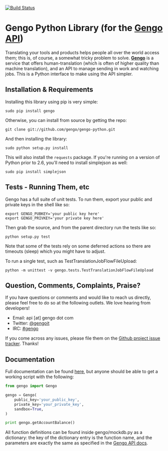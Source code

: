 [![Build Status](https://secure.travis-ci.org/gengo/gengo-python.png)](http://travis-ci.org/gengo/gengo-python)

Gengo Python Library (for the [Gengo API](http://gengo.com/api/))
======================================================================================================================================================
Translating your tools and products helps people all over the world access them; this is, of course, a
somewhat tricky problem to solve. **[Gengo](http://gengo.com/)** is a service that offers human-translation
(which is often of higher quality than machine translation), and an API to manage sending in work and watching
jobs. This is a Python interface to make using the API simpler.

Installation & Requirements
------------------------------------------------------------------------------------------------------------------------------------------------------
Installing this library using pip is very simple:

    sudo pip install gengo

Otherwise, you can install from source by getting the repo:

    git clone git://github.com/gengo/gengo-python.git

And then installing the library:

    sudo python setup.py install

This will also install the `requests` package. If you're running on a version of Python prior to 2.6, you'll need to install simplejson as well:

    sudo pip install simplejson


Tests - Running Them, etc
------------------------------------------------------------------------------------------------------------------------------------------------------
Gengo has a full suite of unit tests. To run them, export your public and private keys in the shell like so:

```shell
export GENGO_PUBKEY='your public key here'
export GENGO_PRIVKEY='your private key here'
```

Then grab the source, and from the parent directory run the tests like so:

    python setup.py test

Note that some of the tests rely on some deferred actions so there are timeouts (sleep) which you might have to adjust.

To run a single test, such as TestTranslationJobFlowFileUpload:

    python -m unittest -v gengo.tests.TestTranslationJobFlowFileUpload


Question, Comments, Complaints, Praise?
------------------------------------------------------------------------------------------------------------------------------------------------------
If you have questions or comments and would like to reach us directly, please feel free to do so at the following outlets. We love hearing from
developers!

* Email: api [at] gengo dot com
* Twitter: [@gengoit](https://twitter.com/gengoit)
* IRC: [#gengo](irc://irc.freenode.net/gengo)

If you come across any issues, please file them on the [Github project issue tracker](https://github.com/gengo/gengo-python/issues). Thanks!


Documentation
------------------------------------------------------------------------------------------------------------------------------------------------------
Full documentation can be found [here](http://developers.gengo.com), but anyone should be able to get a working script with the following:

```python
from gengo import Gengo

gengo = Gengo(
    public_key='your_public_key',
    private_key='your_private_key',
    sandbox=True,
)

print gengo.getAccountBalance()
```

All function definitions can be found inside gengo/mockdb.py as a dictionary: the key of the dictionary entry is the function name, and the parameters
are exactly the same as specified in the [Gengo API docs](http://developers.gengo.com).
